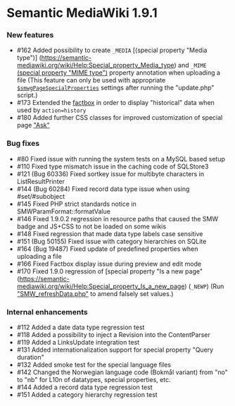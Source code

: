 # Semantic MediaWiki 1.9.1

### New features

* #162 Added possibility to create `_MEDIA` [(special property "Media type")]
(https://semantic-mediawiki.org/wiki/Help:Special_property_Media_type) and `_MIME`
[(special property "MIME type")](https://semantic-mediawiki.org/wiki/Help:Special_property_MIME_type)
property annotation when uploading a file (This feature can only be used with appropriate
[`$smwgPageSpecialProperties`](https://www.semantic-mediawiki.org/wiki/Help:$smwgPageSpecialProperties)
settings after running the "update.php" script.)
* #173 Extended the [factbox](https://semantic-mediawiki.org/wiki/Factbox#The_factbox) in
order to display "historical" data when used by `action=history`
* #180 Added further CSS classes for improved customization of special page
["Ask"](https://semantic-mediawiki.org/wiki/Help:Special:Ask)

### Bug fixes

* #80  Fixed issue with running the system tests on a MySQL based setup
* #110 Fixed type mismatch issue in the caching code of SQLStore3
* #121 (Bug 60336) Fixed sortkey issue for multibyte characters in ListResultPrinter
* #144 (Bug 60284) Fixed record data type issue when using #set/#subobject
* #145 Fixed PHP strict standards notice in SMWParamFormat::formatValue
* #146 Fixed 1.9.0.2 regression in resource paths that caused the SMW badge and JS+CSS to
not be loaded on some wikis
* #148 Fixed regression that made data type labels case sensitive
* #151 (Bug 50155) Fixed issue with category hierarchies on SQLite
* #164 (Bug 19487) Fixed update of predefined properties when uploading a file
* #166 Fixed Factbox display issue during preview and edit mode
* #170 Fixed 1.9.0 regression of [special property "Is a new page"
(https://semantic-mediawiki.org/wiki/Help:Special_property_Is_a_new_page) (`_NEWP`)
(Run ["SMW_refreshData.php"](https://semantic-mediawiki.org/wiki/Help:SMW_refreshData.php)
to amend falsely set values.)

### Internal enhancements

* #112 Added a date data type regression test
* #118 Added a possibility to inject a Revision into the ContentParser
* #119 Added a LinksUpdate integration test
* #131 Added internationalization support for special property "Query duration"
* #132 Added smoke test for the special language files
* #142 Changed the Norwegian language code (Bokmål variant) from "no" to "nb" for
L10n of datatypes, special properties, etc.
* #144 Added a record data type regression test
* #151 Added a category hierarchy regression test
